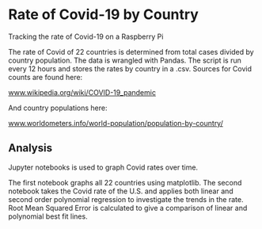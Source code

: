 # Rate of Covid-19 by Country
Tracking the rate of Covid-19 on a Raspberry Pi

The rate of Covid of 22 countries is determined from total cases divided by country population. The data is wrangled with Pandas. The script is run every 12 hours and stores the rates by country in a .csv. Sources for Covid counts are found here:

www.wikipedia.org/wiki/COVID-19_pandemic

And country populations here:

www.worldometers.info/world-population/population-by-country/

## Analysis
Jupyter notebooks is used to graph Covid rates over time. 

The first notebook graphs all 22 countries using matplotlib. The second notebook takes the Covid rate of the U.S. and applies both linear and second order polynomial regression to investigate the trends in the rate. Root Mean Squared Error is calculated to give a comparison of linear and polynomial best fit lines.
